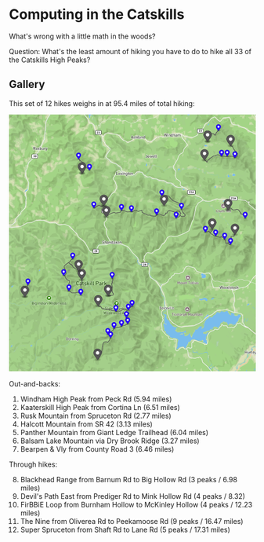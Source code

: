 # Computing in the Catskills

What's wrong with a little math in the woods?

Question: What's the least amount of hiking you have to do to hike all 33 of the Catskills High Peaks?

## Gallery

This set of 12 hikes weighs in at 95.4 miles of total hiking:

![A set of 12 through hikes at 95.4 miles](/gallery/12-through-hikes-95.4-miles.png)

Out-and-backs:

1. Windham High Peak from Peck Rd (5.94 miles)
1. Kaaterskill High Peak from Cortina Ln (6.51 miles)
1. Rusk Mountain from Spruceton Rd (2.77 miles)
1. Halcott Mountain from SR 42 (3.13 miles)
1. Panther Mountain from Giant Ledge Trailhead (6.04 miles)
1. Balsam Lake Mountain via Dry Brook Ridge (3.27 miles)
1. Bearpen & Vly from County Road 3 (6.46 miles)

Through hikes:

8. Blackhead Range from Barnum Rd to Big Hollow Rd (3 peaks / 6.98 miles)
8. Devil's Path East from Prediger Rd to Mink Hollow Rd (4 peaks / 8.32)
8. FirBBiE Loop from Burnham Hollow to McKinley Hollow (4 peaks / 12.23 miles)
8. The Nine from Oliverea Rd to Peekamoose Rd (9 peaks / 16.47 miles)
8. Super Spruceton from Shaft Rd to Lane Rd (5 peaks / 17.31 miles)

